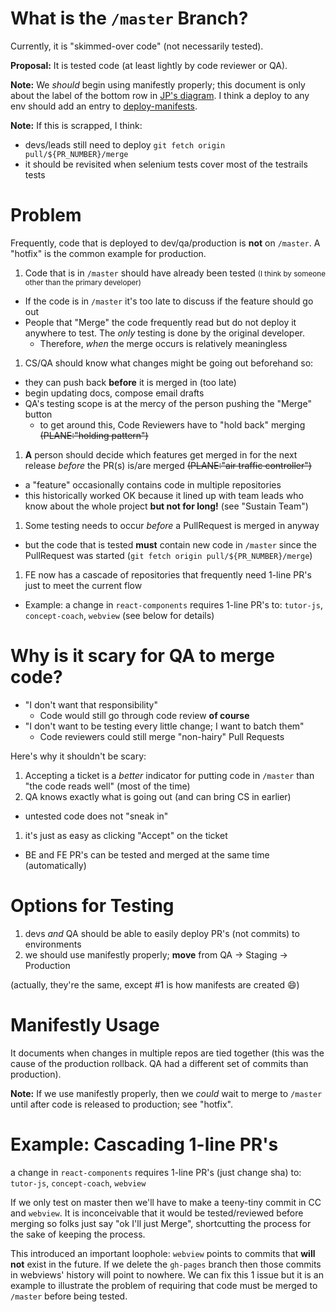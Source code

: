 # What is the `/master` Branch?

Currently, it is "skimmed-over code" (not necessarily tested).

**Proposal:** It is tested code (at least lightly by code reviewer or QA).

**Note:** We _should_ begin using manifestly properly; this document is only about the label of the bottom row in [JP's diagram](https://www.dropbox.com/s/uwp0jq8luo51uqw/release_candidates_v2.pdf?dl=0). I think a deploy to any env should add an entry to [deploy-manifests](https://github.com/openstax/deploy-manifests).

**Note:** If this is scrapped, I think:

- devs/leads still need to deploy `git fetch origin pull/${PR_NUMBER}/merge`
- it should be revisited when selenium tests cover most of the testrails tests

# Problem

Frequently, code that is deployed to dev/qa/production is **not** on `/master`. A "hotfix" is the common example for production.

1. Code that is in `/master` should have already been tested <small>(I think by someone other than the primary developer)</small>
  - If the code is in `/master` it's too late to discuss if the feature should go out
  - People that "Merge" the code frequently read but do not deploy it anywhere to test. The _only_ testing is done by the original developer.
    - Therefore, _when_ the merge occurs is relatively meaningless
1. CS/QA should know what changes might be going out beforehand so:
  - they can push back **before** it is merged in (too late)
  - begin updating docs, compose email drafts
  - QA's testing scope is at the mercy of the person pushing the "Merge" button
    - to get around this, Code Reviewers have to "hold back" merging <s>(PLANE:"holding pattern")</s>
1. **A** person should decide which features get merged in for the next release _before_ the PR(s) is/are merged <s>(PLANE:"air traffic controller")</s>
  - a "feature" occasionally contains code in multiple repositories
  - this historically worked OK because it lined up with team leads who know about the whole project **but not for long!** (see "Sustain Team")
1. Some testing needs to occur _before_ a PullRequest is merged in anyway
  - but the code that is tested **must** contain new code in `/master` since the PullRequest was started (`git fetch origin pull/${PR_NUMBER}/merge`)
1. FE now has a cascade of repositories that frequently need 1-line PR's just to meet the current flow
  - Example: a change in `react-components` requires 1-line PR's to: `tutor-js`, `concept-coach`, `webview` (see below for details)


# Why is it scary for QA to merge code?

- "I don't want that responsibility"
  - Code would still go through code review **of course**
- "I don't want to be testing every little change; I want to batch them"
  - Code reviewers could still merge "non-hairy" Pull Requests

Here's why it shouldn't be scary:

1. Accepting a ticket is a _better_ indicator for putting code in `/master` than "the code reads well" (most of the time)
1. QA knows exactly what is going out (and can bring CS in earlier)
  - untested code does not "sneak in"
1. it's just as easy as clicking "Accept" on the ticket
  - BE and FE PR's can be tested and merged at the same time (automatically)


# Options for Testing

1. devs _and_ QA should be able to easily deploy PR's (not commits) to environments
1. we should use manifestly properly; **move** from QA -> Staging -> Production

(actually, they're the same, except #1 is how manifests are created :smile:)


# Manifestly Usage

It documents when changes in multiple repos are tied together (this was the cause of the production rollback. QA had a different set of commits than production).

**Note:** If we use manifestly properly, then we _could_ wait to merge to `/master` until after code is released to production; see "hotfix".



# Example: Cascading 1-line PR's

a change in `react-components` requires 1-line PR's (just change sha) to: `tutor-js`, `concept-coach`, `webview`

If we only test on master then we'll have to make a teeny-tiny commit in CC and `webview`. It is inconceivable that it would be tested/reviewed before merging so folks just say "ok I'll just Merge", shortcutting the process for the sake of keeping the process.

This introduced an important loophole: `webview` points to commits that **will not** exist in the future. If we delete the `gh-pages` branch then those commits in webviews' history will point to nowhere. We can fix this 1 issue but it is an example to illustrate the problem of requiring that code must be merged to `/master` before being tested.
